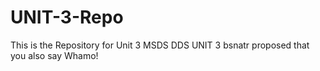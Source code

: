 # UNIT-3-Repo
This is the Repository for Unit 3
MSDS DDS UNIT 3
bsnatr proposed that you also say Whamo!
